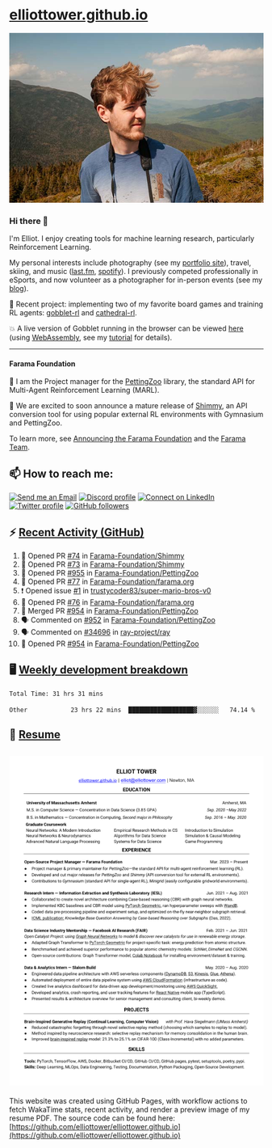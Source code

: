 # [elliottower.github.io](https://github.com/elliottower/elliottower.github.io)

[![A wild Elliot on Mt Washington](https://raw.githubusercontent.com/elliottower/elliottower.github.io/main/src/jpg/DSCF7539-600px.jpg?raw=true)](https://raw.githubusercontent.com/elliottower/elliottower.github.io/main/src/jpg/DSCF7539.jpg?raw=true)

### Hi there 👋

I'm Elliot. I enjoy creating tools for machine learning research, particularly Reinforcement Learning.

My personal interests include photography (see my [portfolio site](https://www.elliottower.com/)), travel, skiing, and music ([last.fm](https://www.last.fm/user/ajsdlfkwer), [spotify](https://open.spotify.com/user/12132818380)). I previously competed professionally in eSports, and now volunteer as a photographer for in-person events (see my [blog](https://www.elliottower.com/stories/?category=events)).

🤖 Recent project: implementing two of my favorite board games and training RL agents: [gobblet-rl](https://github.com/elliottower/gobblet-rl) and [cathedral-rl](https://github.com/elliottower/cathedral-rl). 

💥 A live version of Gobblet running in the browser can be viewed [here](https://elliottower.github.io/gobblet-rl/) (using [WebAssembly](https://webassembly.org/), see my [tutorial](https://github.com/elliottower/gobblet-rl/blob/main/tutorials/WebAssembly/web_assembly.md) for details).

----

#### Farama Foundation

🚀 I am the Project manager for the [PettingZoo](https://github.com/Farama-Foundation/PettingZoo) library, the standard API for Multi-Agent Reinforcement Learning (MARL). 

🎉 We are excited to soon announce a mature release of [Shimmy](https://github.com/Farama-Foundation/Shimmy), an API conversion tool for using popular external RL environments with Gymnasium and PettingZoo. 

To learn more, see [Announcing the Farama Foundation](https://farama.org/Announcing-The-Farama-Foundation) and the [Farama Team](https://farama.org/team).

## 📫 How to reach me:

 [![Send me an Email](https://img.shields.io/badge/email-elliot%40elliottower.com-blue)](mailto:elliot@elliottower.com)
 [![Discord profile](https://img.shields.io/badge/Discord-7289DA?style=flat&logo=discord&logoColor=white)](https://discord.com/users/83091537923145728)
 [![Connect on LinkedIn](https://img.shields.io/badge/--linkedin?label=LinkedIn&logo=LinkedIn&style=social)](https://www.linkedin.com/in/elliot-tower)
 [![Twitter profile](https://img.shields.io/twitter/follow/elliottower?style=social)](https://twitter.com/ElliotTower/)
 [![GitHub followers](https://img.shields.io/github/followers/elliottower?style=social)](https://github.com/elliottower/)

## ⚡ [Recent Activity (GitHub)](https://github.com/elliottower)

<!--START_SECTION:activity-->
1. 💪 Opened PR [#74](https://github.com/Farama-Foundation/Shimmy/pull/74) in [Farama-Foundation/Shimmy](https://github.com/Farama-Foundation/Shimmy)
2. 💪 Opened PR [#73](https://github.com/Farama-Foundation/Shimmy/pull/73) in [Farama-Foundation/Shimmy](https://github.com/Farama-Foundation/Shimmy)
3. 💪 Opened PR [#955](https://github.com/Farama-Foundation/PettingZoo/pull/955) in [Farama-Foundation/PettingZoo](https://github.com/Farama-Foundation/PettingZoo)
4. 💪 Opened PR [#77](https://github.com/Farama-Foundation/farama.org/pull/77) in [Farama-Foundation/farama.org](https://github.com/Farama-Foundation/farama.org)
5. ❗️ Opened issue [#1](https://github.com/trustycoder83/super-mario-bros-v0/issues/1) in [trustycoder83/super-mario-bros-v0](https://github.com/trustycoder83/super-mario-bros-v0)
6. 💪 Opened PR [#76](https://github.com/Farama-Foundation/farama.org/pull/76) in [Farama-Foundation/farama.org](https://github.com/Farama-Foundation/farama.org)
7. 🎉 Merged PR [#954](https://github.com/Farama-Foundation/PettingZoo/pull/954) in [Farama-Foundation/PettingZoo](https://github.com/Farama-Foundation/PettingZoo)
8. 🗣 Commented on [#952](https://github.com/Farama-Foundation/PettingZoo/issues/952) in [Farama-Foundation/PettingZoo](https://github.com/Farama-Foundation/PettingZoo)
9. 🗣 Commented on [#34696](https://github.com/ray-project/ray/issues/34696) in [ray-project/ray](https://github.com/ray-project/ray)
10. 💪 Opened PR [#954](https://github.com/Farama-Foundation/PettingZoo/pull/954) in [Farama-Foundation/PettingZoo](https://github.com/Farama-Foundation/PettingZoo)
<!--END_SECTION:activity-->


## 🖥️ [Weekly development breakdown](https://wakatime.com/@elliottower)
<!--START_SECTION:waka-->

```text
Total Time: 31 hrs 31 mins

Other            23 hrs 22 mins  ██████████████████▓░░░░░░   74.14 %
```

<!--END_SECTION:waka-->


## 📄 [Resume](https://elliottower.github.io/src/pdf/resume.pdf)

<!-- PDF-TO-MARKDOWN:START -->
![Page 1](src/png/page1.png "Page 1")
---
<!-- PDF-TO-MARKDOWN:END -->

This website was created using GitHub Pages, with workflow actions to fetch WakaTime stats, recent activity, and render a preview image of my resume PDF. The source code can be found here: [https://github.com/elliottower/elliottower.github.io](https://github.com/elliottower/elliottower.github.io)
